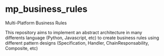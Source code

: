 # mp_business_rules
Multi-Platform Business Rules

This repository aims to implement an abstract architecture in many differents language (Python, Javascript, etc) 
to create business rules using different pattern designs (Specification, Handler, ChainResponsability, Composite, etc) 
